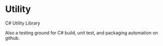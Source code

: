 # Utility
C# Utility Library

Also a testing ground for C# build, unit test, and packaging automation on github.
